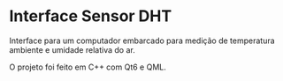 # Interface Sensor DHT

Interface para um computador embarcado para medição de temperatura ambiente e umidade relativa do ar.

O projeto foi feito em C++ com Qt6 e QML.
